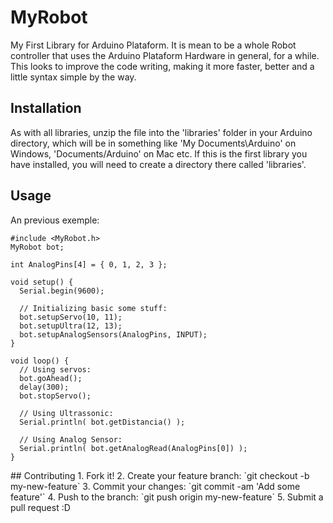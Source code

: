 
# MyRobot
My First Library for Arduino Plataform. It is mean to be a whole Robot controller that uses the Arduino Plataform Hardware in general, for a while. This looks to improve the code writing, making it more faster, better and a little syntax simple by the way.
## Installation
As with all libraries, unzip the file into the 'libraries' folder in your Arduino directory, which will be in something like 'My Documents\Arduino' on Windows, 'Documents/Arduino' on Mac etc. If this is the first library you have installed, you will need to create a directory there called 'libraries'.
## Usage
  An previous exemple:
  <snippet>
	
	#include <MyRobot.h>
	MyRobot bot;
	
	int AnalogPins[4] = { 0, 1, 2, 3 };
	
	void setup() {
	  Serial.begin(9600);
	  
	  // Initializing basic some stuff:
	  bot.setupServo(10, 11);
	  bot.setupUltra(12, 13);
	  bot.setupAnalogSensors(AnalogPins, INPUT);
	}
	  
	void loop() {
	  // Using servos:
	  bot.goAhead();
	  delay(300);
	  bot.stopServo();
	
	  // Using Ultrassonic:
	  Serial.println( bot.getDistancia() );
	
	  // Using Analog Sensor:
	  Serial.println( bot.getAnalogRead(AnalogPins[0]) );
	}
  </snippet>
## Contributing
1. Fork it!
2. Create your feature branch: `git checkout -b my-new-feature`
3. Commit your changes: `git commit -am 'Add some feature'`
4. Push to the branch: `git push origin my-new-feature`
5. Submit a pull request :D

</snippet>
